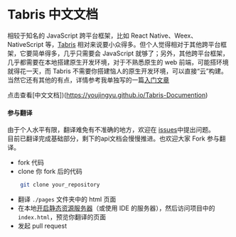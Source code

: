# Tabris 中文文档

相较于知名的 JavaScript 跨平台框架，比如 React Native、Weex、NativeScript 等，[Tabris](https://tabrisjs.com/) 相对来说要小众得多。但个人觉得相对于其他跨平台框架，它要简单得多，几乎只需要会 JavaScript 就够了；另外，其他跨平台框架，几乎都需要在本地搭建原生开发环境，对于不熟悉原生的 web 前端，可能搭环境就得花一天，而 Tabris 不需要你搭建恼人的原生开发环境，可以直接“云”构建。当然它还有其他的有点，详情参考我单独写的一篇[入门文章](https://segmentfault.com/a/1190000011575529)

点击查看[中文文档])(https://youjingyu.github.io/Tabris-Documention)

#### 参与翻译 ####

由于个人水平有限，翻译难免有不准确的地方，欢迎在 [issues](https://github.com/Youjingyu/Tabris-Documention/issues)中提出问题。  
目前已翻译完成基础部分，剩下的api文档会慢慢推进。也欢迎大家 Fork 参与翻译。

- fork 代码
- clone 你 fork 后的代码
```bash
    git clone your_repository
```
- 翻译 `./pages` 文件夹中的 html 页面
- 在本地[开启静态资源服务器](https://github.com/Youjingyu/static-server)（或使用 IDE 的服务器），然后访问项目中的`index.html`，预览你翻译的页面
- 发起 pull request
